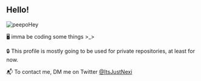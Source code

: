 ## Hello!
![peepoHey](https://cdn.betterttv.net/emote/5c0e1a3c6c146e7be4ff5c0c/3x)

🖥 imma be coding some things >_>

🔒 This profile is mostly going to be used for private repositories, at least for now.

📬 To contact me, DM me on Twitter [@ItsJustNexi](https://twitter.com/itsjustnexi)
